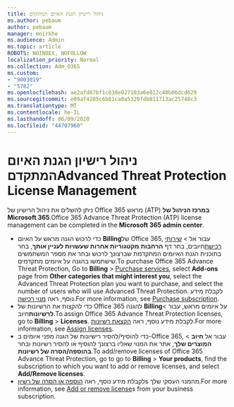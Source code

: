 ```yaml
---
title: ניהול רישיון הגנת האיום המתקדם
ms.author: pebaum
author: pebaum
manager: mnirkhe
ms.audience: Admin
ms.topic: article
ROBOTS: NOINDEX, NOFOLLOW
localization_priority: Normal
ms.collection: Adm_O365
ms.custom:
- "9003019"
- "5782"
ms.openlocfilehash: ae2afd87bf1c838e027103a6e012c40b06dcd629
ms.sourcegitcommit: e09af4285c6b81ca0a5320fdb811713ac25748c3
ms.translationtype: MT
ms.contentlocale: he-IL
ms.lasthandoff: 06/09/2020
ms.locfileid: "44707960"
---
```

# <a name="advanced-threat-protection-license-management"></a><span data-ttu-id="677e8-102">ניהול רישיון הגנת האיום המתקדם</span><span class="sxs-lookup"><span data-stu-id="677e8-102">Advanced Threat Protection License Management</span></span>

<span data-ttu-id="677e8-103">ניתן להשלים את ניהול הרישיון של Office 365 מראש (ATP) **במרכז הניהול של Microsoft 365**.</span><span class="sxs-lookup"><span data-stu-id="677e8-103">Office 365 Advance Threat Protection (ATP) license management can be completed in the  **Microsoft 365 admin center**.</span></span>

- <span data-ttu-id="677e8-104">כדי לרכוש הגנה מראש על האיום **Billing**של Office 365, עבור אל  >  [שירותי רכישת](https://go.microsoft.com/fwlink/p/?linkid=868433)חיובים, בחר דף **הרחבות** **מקטגוריות אחרות שעשויות לעניין אותך**, בחר בתוכנית הגנת האיומים המתקדמת שברצונך לרכוש ובחר את מספר המשתמשים שישתמשו בהגנה על איומים מתקדמים.</span><span class="sxs-lookup"><span data-stu-id="677e8-104">To purchase Office 365 Advance Threat Protection, Go to  **Billing** > [Purchase services](https://go.microsoft.com/fwlink/p/?linkid=868433), select **Add-ons** page from  **Other categories that might interest you**, select the Advanced Threat Protection plan you want to purchase, and select the number of users who will use Advanced Threat Protection.</span></span> <span data-ttu-id="677e8-105">לקבלת מידע נוסף, ראה [מנוי רכישה](https://docs.microsoft.com/microsoft-365/commerce/subscriptions/upgrade-to-different-plan).</span><span class="sxs-lookup"><span data-stu-id="677e8-105">For more information, see [Purchase subscription](https://docs.microsoft.com/microsoft-365/commerce/subscriptions/upgrade-to-different-plan).</span></span>
- <span data-ttu-id="677e8-106">כדי להקצות את הרשיונות של Office 365 להגנה **Billing**על איומים מראש, עבור  >  **לרשיונות**חיוב.</span><span class="sxs-lookup"><span data-stu-id="677e8-106">To assign Office 365 Advance Threat Protection licenses, go to **Billing** > **Licenses**.</span></span> <span data-ttu-id="677e8-107">לקבלת מידע נוסף, ראה [הקצאת רשיונות](https://docs.microsoft.com/microsoft-365/admin/manage/assign-licenses-to-users).</span><span class="sxs-lookup"><span data-stu-id="677e8-107">For more information, see  [Assign licenses](https://docs.microsoft.com/microsoft-365/admin/manage/assign-licenses-to-users).</span></span>  
- <span data-ttu-id="677e8-108">כדי להוסיף/להסיר רישיונות של הגנה מפני איומים ב-Office 365, עבור אל **חיוב**  >  **המוצרים שלך**, אתר את המנוי שאליו ברצונך להוסיף או להסיר רשיונות ובחר **בהוספה/הסרה של רשיונות**.</span><span class="sxs-lookup"><span data-stu-id="677e8-108">To add/remove licenses of Office 365 Advance Threat Protection, go to go to **Billing** > **Your products**, find the subscription to which you want to add or remove licenses, and select **Add/Remove licenses**.</span></span>  
- <span data-ttu-id="677e8-109">לקבלת מידע נוסף, ראה [הוספה או הסרה של רשיון](https://docs.microsoft.com/microsoft-365/commerce/licenses/buy-licenses?view=o365-worldwide#add-or-remove-licenses-for-your-business-subscription)s מהמנוי העסקי שלך.</span><span class="sxs-lookup"><span data-stu-id="677e8-109">For more information, see [Add or remove license](https://docs.microsoft.com/microsoft-365/commerce/licenses/buy-licenses?view=o365-worldwide#add-or-remove-licenses-for-your-business-subscription)s from your business subscription.</span></span>
